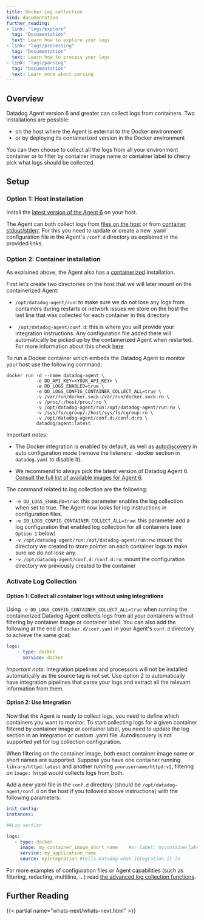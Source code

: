 ```yaml
---
title: Docker Log collection
kind: documentation
further_reading:
- link: "logs/explore"
  tag: "Documentation"
  text: Learn how to explore your logs
- link: "logs/processing"
  tag: "Documentation"
  text: Learn how to process your logs
- link: "logs/parsing"
  tag: "Documentation"
  text: Learn more about parsing
---
```


## Overview

Datadog Agent version 6 and greater can collect logs from containers.
Two installations are possible:

- on the host where the Agent is external to the Docker environment
- or by deploying its containerized version in the Docker environment

You can then choose to collect all the logs from all your environment container or to filter by container image name or container label to cherry pick what logs should be collected.

## Setup
### Option 1: Host installation

Install the [latest version of the Agent 6][1] on your host.

The Agent can both collect logs from [files on the host][2] or from [container stdout/stderr](#configuration-file-example). For this you need to update or create a new .yaml configuration file in the Agent's `/conf.d` directory as explained in the provided links.

### Option 2: Container installation

As explained above, the Agent also has a [containerized][3] installation.

First let’s create two directories on the host that we will later mount on the containerized Agent:

- `/opt/datadog-agent/run`: to make sure we do not lose any logs from containers during restarts or network issues we store on the host the last line that was collected for each container in this directory

- ` /opt/datadog-agent/conf.d`: this is where you will provide your integration instructions. Any configuration file added there will automatically be picked up by the containerized Agent when restarted.
For more information about this check [here][4]

To run a Docker container which embeds the Datadog Agent to monitor your host use the following command:

```
docker run -d --name datadog-agent \
           -e DD_API_KEY=<YOUR_API_KEY> \
           -e DD_LOGS_ENABLED=true \
           -e DD_LOGS_CONFIG_CONTAINER_COLLECT_ALL=true \
           -v /var/run/docker.sock:/var/run/docker.sock:ro \
           -v /proc/:/host/proc/:ro \
           -v /opt/datadog-agent/run:/opt/datadog-agent/run:rw \
           -v /sys/fs/cgroup/:/host/sys/fs/cgroup:ro \
           -v /opt/datadog-agent/conf.d:/conf.d:ro \
           datadog/agent:latest
```

Important notes:

- The Docker integration is enabled by default, as well as [autodiscovery][5] in auto configuration mode (remove the listeners: -docker section in `datadog.yaml` to disable it).

- We recommend to always pick the latest version of Datadog Agent 6. [Consult the full list of available images for Agent 6][6].

The command related to log collection are the following:

* `-e DD_LOGS_ENABLED=true`: this parameter enables the log collection when set to true. The Agent now looks for log instructions in configuration files.
* `-e DD_LOGS_CONFIG_CONTAINER_COLLECT_ALL=true`: this parameter add a log configuration that enabled log collection for all containers (see `Option 1` below) 
* `-v /opt/datadog-agent/run:/opt/datadog-agent/run:rw`: mount the directory we created to store pointer on each container logs to make sure we do not lose any.
* `-v /opt/datadog-agent/conf.d:/conf.d:ro`: mount the configuration directory we previously created to the container

### Activate Log Collection

#### Option 1: Collect all container logs without using integrations

Using `-e DD_LOGS_CONFIG_CONTAINER_COLLECT_ALL=true` when running the containerized Datadog Agent collects logs from all your containers without filtering by container image or container label.
You can also add the following at the end of `docker.d/conf.yaml` in your Agent's `conf.d` directory to achieve the same goal:

```yaml
logs:
    - type: docker
      service: docker
```

*Important note*: Integration pipelines and processors will not be installed automatically as the source tag is not set. Use option 2 to automatically have integration pipelines that parse your logs and extract all the relevant information from them.

#### Option 2: Use Integration

Now that the Agent is ready to collect logs, you need to define which containers you want to monitor.
To start collecting logs for a given container filtered by container image or container label, you need to update the log section in an integration or custom .yaml file. Autodiscovery is not supported yet for log collection configuration.

When filtering on the container image, both exact container image name or short names are supported.
Suppose you have one container running `library/httpd:latest` and another running `yourusername/httpd:v2`, filtering on `image: httpd` would collects logs from both.

Add a new yaml file in the `conf.d` directory (should be `/opt/datadog-agent/conf.d` on the host if you followed above instructions) with the following parameters:

```yaml
init_config:
instances:

##Log section

logs:
   - type: docker
     image: my_container_image_short_name    #or label: mycontainerlabel
     service: my_application_name
     source: myintegration #tells Datadog what integration it is
```

For more examples of configuration files or Agent capabilities (such as filtering, redacting, multiline, …) read [the advanced log collection functions][7].

## Further Reading

{{< partial name="whats-next/whats-next.html" >}}


[1]: /logs/#getting-started-with-the-agent
[2]: /logs/#custom-log-collection
[3]: https://github.com/DataDog/datadog-agent/tree/master/Dockerfiles/agent
[4]: https://github.com/DataDog/docker-dd-agent#enabling-integrations
[5]: /agent/autodiscovery/
[6]: https://hub.docker.com/r/datadog/agent/tags/
[7]: /logs/#filter-logs
